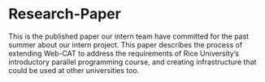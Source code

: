 # Research-Paper

This is the published paper our intern team have committed for the past summer about our intern project.
This paper describes the process of extending Web-CAT to address the requirements of Rice University’s introductory parallel
programming course, and creating infrastructure that could be used at other universities too.
